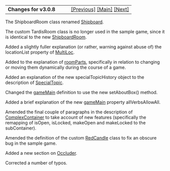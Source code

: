 ---
---
<table width="100%" data-border="0" data-cellspacing="0"
data-cellpadding="3" data-bgcolor="#C0C0C0">
<colgroup>
<col style="width: 50%" />
<col style="width: 50%" />
</colgroup>
<tbody>
<tr>
<td style="text-align: left;"><strong>Changes for v3.0.8<br />
</strong></td>
<td style="text-align: right;"><a href="changes.html">[Previous]</a> <a
href="generalintroduction.html">[Main]</a> <a
href="changesinjuly2004.html">[Next]</a></td>
</tr>
</tbody>
</table>

  
The ShipboardRoom class renamed [Shipboard](shipboardroom.html).  
  
The custom TardisRoom class is no longer used in the sample game, since
it is identical to the new [ShipboardRoom](lockablewithkey.html).  
  
Added a slightly fuller explanation (or rather, warning against abuse
of) the locationList property of [MultiLoc](multiloc.html).  
  
Added to the explanation of [roomParts](roomparts.html), specifically in
relation to changing or moving them dynamically during the course of a
game.  
  
Added an explanation of the new specialTopicHistory object to the
description of [SpecialTopic](specialtopic.html).  
  
Changed the [gameMain](startupcodegamemain.html) definition to use the
new setAboutBox() method.  
  
Added a brief explanation of the new [gameMain](startupcodegamemain.html)
property allVerbsAllowAll.  
  
Amended the final couple of paragraphs in the description of
[ComplexContainer](complexcontainer.html) to take account of new features
(specifically the remapping of isOpen, isLocked, makeOpen and makeLocked
to the subContainer).  
  
Amended the definition of the custom [RedCandle](candle.html) class to
fix an obscure bug in the sample game.  
  
Added a new section on [Occluder](occluder.html).  
  
Corrected a number of typos.  
  
